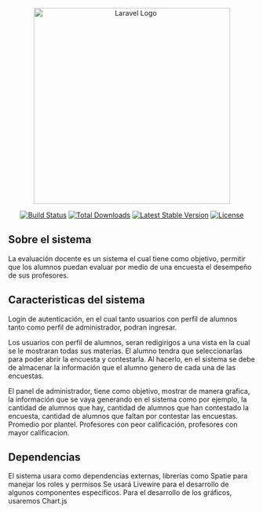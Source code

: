 <p align="center"><a href="https://laravel.com" target="_blank"><img src="https://raw.githubusercontent.com/laravel/art/master/logo-lockup/5%20SVG/2%20CMYK/1%20Full%20Color/laravel-logolockup-cmyk-red.svg" width="400" alt="Laravel Logo"></a></p>

<p align="center">
<a href="https://github.com/laravel/framework/actions"><img src="https://github.com/laravel/framework/workflows/tests/badge.svg" alt="Build Status"></a>
<a href="https://packagist.org/packages/laravel/framework"><img src="https://img.shields.io/packagist/dt/laravel/framework" alt="Total Downloads"></a>
<a href="https://packagist.org/packages/laravel/framework"><img src="https://img.shields.io/packagist/v/laravel/framework" alt="Latest Stable Version"></a>
<a href="https://packagist.org/packages/laravel/framework"><img src="https://img.shields.io/packagist/l/laravel/framework" alt="License"></a>
</p>

## Sobre el sistema

La evaluación docente es un sistema el cual tiene como objetivo, permitir que los alumnos puedan evaluar por medio de una encuesta
el desempeño de sus profesores.

## Caracteristicas del sistema 
 Login de autenticación, en el cual tanto usuarios con perfil de alumnos tanto como perfil de administrador, podran ingresar. 

 Los usuarios con perfil de alumnos, seran redigirigos a una vista en la cual se le mostraran todas sus materias. El alumno
 tendra que seleccionarlas para poder abrir la encuesta y contestarla. Al hacerlo, en el sistema se debe de almacenar
 la información que el alumno genero de cada una de las encuestas. 

 El panel de administrador, tiene como objetivo, mostrar de manera grafica, la información que se vaya generando en el sistema
 como por ejemplo, la cantidad de alumnos que hay, cantidad de alumnos que han contestado la encuesta, cantidad de alumnos
 que faltan por contestar las encuestas. Promedio por plantel. Profesores con peor calificación, profesores con mayor calificacion. 




## Dependencias
El sistema usara como dependencias externas, librerías como Spatie para manejar los roles y permisos 
Se usará Livewire para el desarrollo de algunos componentes especificos. 
Para el desarrollo de los gráficos, usaremos Chart.js


